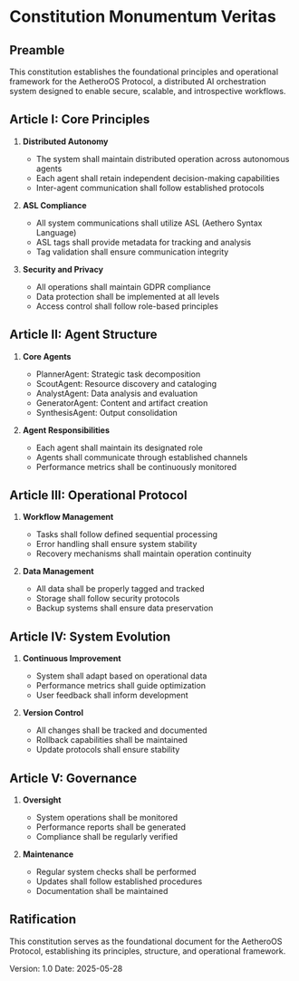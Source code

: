 # Constitution Monumentum Veritas

## Preamble

This constitution establishes the foundational principles and operational framework for the AetheroOS Protocol, a distributed AI orchestration system designed to enable secure, scalable, and introspective workflows.

## Article I: Core Principles

1. **Distributed Autonomy**
   - The system shall maintain distributed operation across autonomous agents
   - Each agent shall retain independent decision-making capabilities
   - Inter-agent communication shall follow established protocols

2. **ASL Compliance**
   - All system communications shall utilize ASL (Aethero Syntax Language)
   - ASL tags shall provide metadata for tracking and analysis
   - Tag validation shall ensure communication integrity

3. **Security and Privacy**
   - All operations shall maintain GDPR compliance
   - Data protection shall be implemented at all levels
   - Access control shall follow role-based principles

## Article II: Agent Structure

1. **Core Agents**
   - PlannerAgent: Strategic task decomposition
   - ScoutAgent: Resource discovery and cataloging
   - AnalystAgent: Data analysis and evaluation
   - GeneratorAgent: Content and artifact creation
   - SynthesisAgent: Output consolidation

2. **Agent Responsibilities**
   - Each agent shall maintain its designated role
   - Agents shall communicate through established channels
   - Performance metrics shall be continuously monitored

## Article III: Operational Protocol

1. **Workflow Management**
   - Tasks shall follow defined sequential processing
   - Error handling shall ensure system stability
   - Recovery mechanisms shall maintain operation continuity

2. **Data Management**
   - All data shall be properly tagged and tracked
   - Storage shall follow security protocols
   - Backup systems shall ensure data preservation

## Article IV: System Evolution

1. **Continuous Improvement**
   - System shall adapt based on operational data
   - Performance metrics shall guide optimization
   - User feedback shall inform development

2. **Version Control**
   - All changes shall be tracked and documented
   - Rollback capabilities shall be maintained
   - Update protocols shall ensure stability

## Article V: Governance

1. **Oversight**
   - System operations shall be monitored
   - Performance reports shall be generated
   - Compliance shall be regularly verified

2. **Maintenance**
   - Regular system checks shall be performed
   - Updates shall follow established procedures
   - Documentation shall be maintained

## Ratification

This constitution serves as the foundational document for the AetheroOS Protocol, establishing its principles, structure, and operational framework.

Version: 1.0
Date: 2025-05-28
